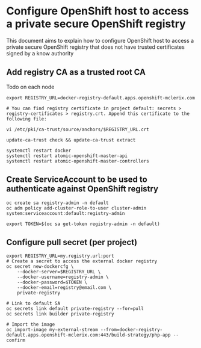 
# Configure OpenShift host to access a private secure OpenShift registry
This document aims to explain how to configure OpenShift host to access a private secure OpenShift registry that does not have trusted certificates signed by a know authority
## Add registry CA as a trusted root CA
Todo on each node
```
export REGISTRY_URL=docker-registry-default.apps.openshift-mclerix.com

# You can find registry certificate in project default: secrets > registry-certificates > registry.crt. Append this certificate to the following file:

vi /etc/pki/ca-trust/source/anchors/$REGISTRY_URL.crt

update-ca-trust check && update-ca-trust extract

systemctl restart docker
systemctl restart atomic-openshift-master-api
systemctl restart atomic-openshift-master-controllers
```

## Create ServiceAccount to be used to authenticate against OpenShift registry
```
oc create sa registry-admin -n default
oc adm policy add-cluster-role-to-user cluster-admin system:serviceaccount:default:registry-admin

export TOKEN=$(oc sa get-token registry-admin -n default)
```

## Configure pull secret (per project)
```
export REGISTRY_URL=my.registry.url:port
# Create a secret to access the external docker registry
oc secret new-dockercfg \
    --docker-server=$REGISTRY_URL \
    --docker-username=registry-admin \
    --docker-password=$TOKEN \
    --docker-email=registry@email.com \
    private-registry

# Link to default SA
oc secrets link default private-registry --for=pull
oc secrets link builder private-registry

# Import the image
oc import-image my-external-stream --from=docker-registry-default.apps.openshift-mclerix.com:443/build-strategy/php-app --confirm
```
